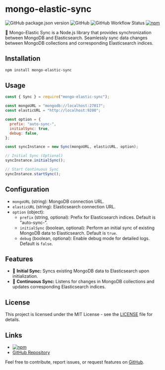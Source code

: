 # mongo-elastic-sync

![GitHub package.json version](https://img.shields.io/github/package-json/v/souravj96/mongo-elastic-sync)
![GitHub](https://img.shields.io/github/license/souravj96/mongo-elastic-sync)
![GitHub Workflow Status](https://img.shields.io/github/workflow/status/souravj96/mongo-elastic-sync/Node.js%20CI)
[![npm](https://img.shields.io/npm/dm/mongo-elastic-sync)](https://www.npmjs.com/package/mongo-elastic-sync)

🚀 Mongo-Elastic Sync is a Node.js library that provides synchronization between MongoDB and Elasticsearch. Seamlessly sync data changes between MongoDB collections and corresponding Elasticsearch indices.

## Installation

```bash
npm install mongo-elastic-sync
```

## Usage

```javascript
const { Sync } = require("mongo-elastic-sync");

const mongoURL = "mongodb://localhost:27017";
const elasticURL = "http://localhost:9200";

const option = {
  prefix: "auto-sync-",
  initialSync: true,
  debug: false,
};

const syncInstance = new Sync(mongoURL, elasticURL, option);

// Initial Sync (Optional)
syncInstance.initialSync();

// Start Continuous Sync
syncInstance.startSync();
```

## Configuration

- `mongoURL` (string): MongoDB connection URL.
- `elasticURL` (string): Elasticsearch connection URL.
- `option` (object):
  - `prefix` (string, optional): Prefix for Elasticsearch indices. Default is "auto-sync-".
  - `initialSync` (boolean, optional): Perform an initial sync of existing MongoDB data to Elasticsearch. Default is `true`.
  - `debug` (boolean, optional): Enable debug mode for detailed logs. Default is `false`.

## Features

- 🔄 **Initial Sync:** Syncs existing MongoDB data to Elasticsearch upon initialization.
- 🔁 **Continuous Sync:** Listens for changes in MongoDB collections and updates corresponding Elasticsearch indices.

## License

This project is licensed under the MIT License - see the [LICENSE](LICENSE) file for details.

## Links

- [![npm](https://img.shields.io/npm/dm/mongo-elastic-sync)](https://www.npmjs.com/package/mongo-elastic-sync)
- [GitHub Repository](https://github.com/souravj96/mongo-elastic-sync)

Feel free to contribute, report issues, or request features on [GitHub](https://github.com/souravj96/mongo-elastic-sync).